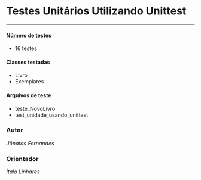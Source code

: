 # Testes Unitários Utilizando Unittest

*** 

#### Número de testes

* 16 testes

#### Classes testadas

* Livro 
* Exemplares

#### Arquivos de teste

* teste_NovoLivro
* test_unidade_usando_unittest

### Autor

*Jônatas Fernandes*

### Orientador

*Ítalo Linhares*

